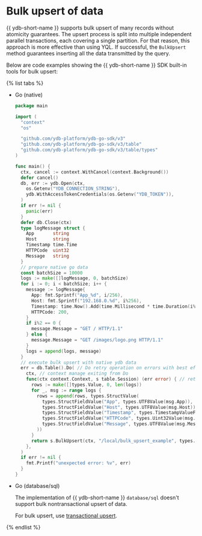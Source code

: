 # Bulk upsert of data

{{ ydb-short-name }} supports bulk upsert of many records without atomicity guarantees. The upsert process is split into multiple independent parallel transactions, each covering a single partition. For that reason, this approach is more effective than using YQL. If successful, the `BulkUpsert` method guarantees inserting all the data transmitted by the query.

Below are code examples showing the {{ ydb-short-name }} SDK built-in tools for bulk upsert:

{% list tabs %}

- Go (native)

  ```go
  package main

  import (
    "context"
    "os"

    "github.com/ydb-platform/ydb-go-sdk/v3"
    "github.com/ydb-platform/ydb-go-sdk/v3/table"
    "github.com/ydb-platform/ydb-go-sdk/v3/table/types"
  )

  func main() {
    ctx, cancel := context.WithCancel(context.Background())
    defer cancel()
    db, err := ydb.Open(ctx,
      os.Getenv("YDB_CONNECTION_STRING"),
      ydb.WithAccessTokenCredentials(os.Getenv("YDB_TOKEN")),
    )
    if err != nil {
      panic(err)
    }
    defer db.Close(ctx)
    type logMessage struct {
      App       string
      Host      string
      Timestamp time.Time
      HTTPCode  uint32
      Message   string
    }
    // prepare native go data
    const batchSize = 10000
    logs := make([]logMessage, 0, batchSize)
    for i := 0; i < batchSize; i++ {
      message := logMessage{
        App: fmt.Sprintf("App_%d", i/256),
        Host: fmt.Sprintf("192.168.0.%d", i%256),
        Timestamp: time.Now().Add(time.Millisecond * time.Duration(i%1000)),
        HTTPCode: 200,
      }
      if i%2 == 0 {
        message.Message = "GET / HTTP/1.1"
      } else {
        message.Message = "GET /images/logo.png HTTP/1.1"
      }
      logs = append(logs, message)
    }
    // execute bulk upsert with native ydb data
    err = db.Table().Do( // Do retry operation on errors with best effort
      ctx, // context manage exiting from Do
      func(ctx context.Context, s table.Session) (err error) { // retry operation
        rows := make([]types.Value, 0, len(logs))
        for _, msg := range logs {
          rows = append(rows, types.StructValue(
            types.StructFieldValue("App", types.UTF8Value(msg.App)),
            types.StructFieldValue("Host", types.UTF8Value(msg.Host)),
            types.StructFieldValue("Timestamp", types.TimestampValueFromTime(msg.Timestamp)),
            types.StructFieldValue("HTTPCode", types.Uint32Value(msg.HTTPCode)),
            types.StructFieldValue("Message", types.UTF8Value(msg.Message)),
          ))
        }
        return s.BulkUpsert(ctx, "/local/bulk_upsert_example", types.ListValue(rows...))
      },
    )
    if err != nil {
      fmt.Printf("unexpected error: %v", err)
    }
  }
  ```

- Go (database/sql)

  The implementation of {{ ydb-short-name }} `database/sql` doesn't support bulk nontransactional upsert of data.

  For bulk upsert, use [transactional upsert](./upsert.md).

{% endlist %}
